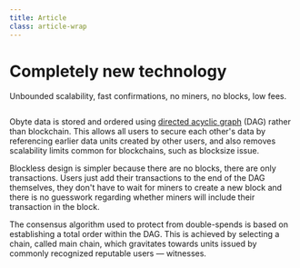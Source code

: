 ```yaml
---
title: Article
class: article-wrap
---
```

<div class="article-flex">
    <div class="header-block">
        <h1>Completely new technology</h1>
        <p>Unbounded scalability, fast confirmations, no miners, no blocks, low fees.</p>
    </div>
    <div class="article-img-block">
        <img src="/user/themes/obyte/assets/article-images/article1.png" alt="">
    </div>
</div>
<div class="text-block">
    <p>Obyte data is stored and ordered using <a target="_blank" href="https://en.wikipedia.org/wiki/Directed_acyclic_graph">directed acyclic graph</a> (DAG) rather than blockchain. This allows all users to secure each other's data by referencing earlier data units created by other users, and also removes scalability limits common for blockchains, such as blocksize issue.</p>
    <p>Blockless design is simpler because there are no blocks, there are only transactions. Users just add their transactions to the end of the DAG themselves, they don't have to wait for miners to create a new block and there is no guesswork regarding whether miners will include their transaction in the block.</p>
    <p>The consensus algorithm used to protect from double-spends is based on establishing a total order within the DAG. This is achieved by selecting a chain, called main chain, which gravitates towards units issued by commonly recognized reputable users — witnesses.</p>
</div>






